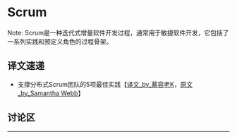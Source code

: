 Scrum
======

Note: Scrum是一种迭代式增量软件开发过程，通常用于敏捷软件开发，它包括了一系列实践和预定义角色的过程骨架。


译文速递
--------------


* 支撑分布式Scrum团队的5项最佳实践【[译文_by_慕容老K](http://article.yeeyan.org/view/563754/475005)，[原文_by_Samantha Webb](https://www.scrumalliance.org/community/articles/2015/november/supporting-distributed-scrum-teams)】


讨论区
--------------

---

<div class="ds-thread" data-thread-key="scrum" data-title="Scrum文章列表" data-url="http://www.tcoding.net/articles/index.html#!scrum.md"></div>